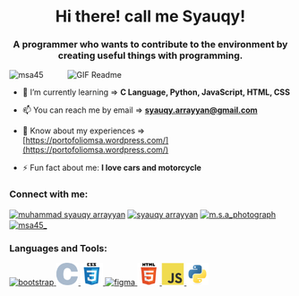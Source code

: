 <h1 align="center">Hi there! call me Syauqy!</h1>
<h3 align="center">A programmer who wants to contribute to the environment by creating useful things with programming.</h3>
<img align="right" alt="GIF Readme" width="400" src="https://github.com/user-attachments/assets/bc40fdef-8ffb-467a-8937-f0e4a62eb910">

<p align="left"> <img src="https://komarev.com/ghpvc/?username=msa45&label=Profile%20views&color=0e75b6&style=flat" alt="msa45" /> </p>

- 🌱 I’m currently learning => **C Language, Python, JavaScript, HTML, CSS**

- 📫 You can reach me by email => **syauqy.arrayyan@gmail.com**

- 📄 Know about my experiences => [https://portofoliomsa.wordpress.com/](https://portofoliomsa.wordpress.com/)

- ⚡ Fun fact about me: **I love cars and motorcycle**

<h3 align="left">Connect with me:</h3>
<p align="left">
<a href="https://linkedin.com/in/muhammad syauqy arrayyan" target="blank"><img align="center" src="https://raw.githubusercontent.com/rahuldkjain/github-profile-readme-generator/master/src/images/icons/Social/linked-in-alt.svg" alt="muhammad syauqy arrayyan" height="30" width="40" /></a>
<a href="https://stackoverflow.com/users/26428763" target="blank"><img align="center" src="https://raw.githubusercontent.com/rahuldkjain/github-profile-readme-generator/master/src/images/icons/Social/stack-overflow.svg" alt="syauqy arrayyan" height="30" width="40" /></a>
<a href="https://instagram.com/m.s.a_photograph" target="blank"><img align="center" src="https://raw.githubusercontent.com/rahuldkjain/github-profile-readme-generator/master/src/images/icons/Social/instagram.svg" alt="m.s.a_photograph" height="30" width="40" /></a>
<a href="https://discord.gg/ZN37UnR" target="blank"><img align="center" src="https://raw.githubusercontent.com/rahuldkjain/github-profile-readme-generator/master/src/images/icons/Social/discord.svg" alt="msa45_" height="30" width="40" /></a>
</p>

<h3 align="left">Languages and Tools:</h3>
<p align="left"> <a href="https://getbootstrap.com" target="_blank" rel="noreferrer"> <img src="https://getbootstrap.com/docs/5.3/assets/brand/bootstrap-logo-shadow.png" alt="bootstrap" width="50" height="40"/> </a> <a href="https://www.cprogramming.com/" target="_blank" rel="noreferrer"> <img src="https://raw.githubusercontent.com/devicons/devicon/master/icons/c/c-original.svg" alt="c" width="40" height="40"/> </a> <a href="https://www.w3schools.com/css/" target="_blank" rel="noreferrer"> <img src="https://raw.githubusercontent.com/devicons/devicon/master/icons/css3/css3-original-wordmark.svg" alt="css3" width="40" height="40"/> </a> <a href="https://www.figma.com/" target="_blank" rel="noreferrer"> <img src="https://www.vectorlogo.zone/logos/figma/figma-icon.svg" alt="figma" width="40" height="40"/> </a> <a href="https://www.w3.org/html/" target="_blank" rel="noreferrer"> <img src="https://raw.githubusercontent.com/devicons/devicon/master/icons/html5/html5-original-wordmark.svg" alt="html5" width="40" height="40"/> </a> <a href="https://developer.mozilla.org/en-US/docs/Web/JavaScript" target="_blank" rel="noreferrer"> <img src="https://raw.githubusercontent.com/devicons/devicon/master/icons/javascript/javascript-original.svg" alt="javascript" width="40" height="40"/> </a> <a href="https://www.python.org" target="_blank" rel="noreferrer"> <img src="https://raw.githubusercontent.com/devicons/devicon/master/icons/python/python-original.svg" alt="python" width="40" height="40"/> </a> </p>
